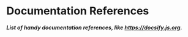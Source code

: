 # Documentation References

**_List of handy documentation references, like https://docsify.js.org._**
